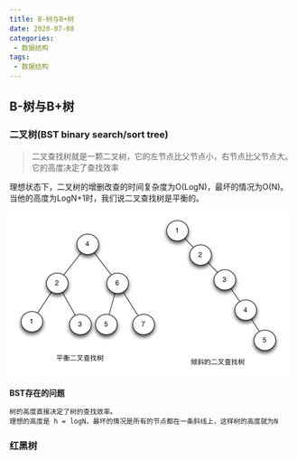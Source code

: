 ```yaml
--- 
title: B-树与B+树
date: 2020-07-08
categories: 
 - 数据结构
tags: 
 - 数据结构
---
```


## B-树与B+树

### 二叉树(BST binary search/sort tree)
> 二叉查找树就是一颗二叉树，它的左节点比父节点小，右节点比父节点大。它的高度决定了查找效率

理想状态下，二叉树的增删改查的时间复杂度为O(LogN)，最坏的情况为O(N)。<br/>
当他的高度为LogN+1时，我们说二叉查找树是平衡的。

![](./imgs/binary-tree.png)

**BST存在的问题**<br>

    树的高度直接决定了树的查找效率。
    理想的高度是 h = logN，最坏的情况是所有的节点都在一条斜线上，这样树的高度就为N

### 红黑树




